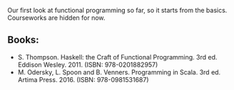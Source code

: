 Our first look at functional programming so far, so it starts from the basics. Courseworks are hidden for now.

## Books:
- S. Thompson. Haskell: the Craft of Functional Programming. 3rd ed. Eddison Wesley. 2011. (ISBN: 978-0201882957)
- M. Odersky, L. Spoon and B. Venners. Programming in Scala. 3rd ed. Artima Press. 2016. (ISBN: 978-0981531687)
